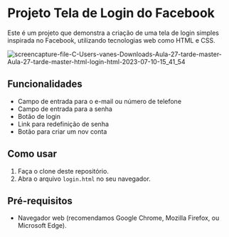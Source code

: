 # Projeto Tela de Login do Facebook

Este é um projeto que demonstra a criação de uma tela de login simples inspirada no Facebook, utilizando tecnologias web como HTML e CSS.

![screencapture-file-C-Users-vanes-Downloads-Aula-27-tarde-master-Aula-27-tarde-master-html-login-html-2023-07-10-15_41_54](https://github.com/sant1ana/Tela-login-facebook/assets/93404790/6dc06ddf-2dd4-4e51-b6d0-cdb80e28005b)

## Funcionalidades

- Campo de entrada para o e-mail ou número de telefone
- Campo de entrada para a senha
- Botão de login
- Link para redefinição de senha
- Botão para criar um nov conta

## Como usar

1. Faça o clone deste repositório.
2. Abra o arquivo `login.html` no seu navegador.

## Pré-requisitos

- Navegador web (recomendamos Google Chrome, Mozilla Firefox, ou Microsoft Edge).
